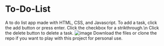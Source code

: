 # To-Do-List
A to do list app made with HTML, CSS, and Javascript.
To add a task, click the add button or press enter.
Click the checkbox for a strikthrough.\n
Click the delete button to delete a task.
![image](https://github.com/user-attachments/assets/c6510ca0-3aa3-4637-84e9-da5a2ce6b41a)
Download the files or clone the repo if you want to play with this project for personal use.
